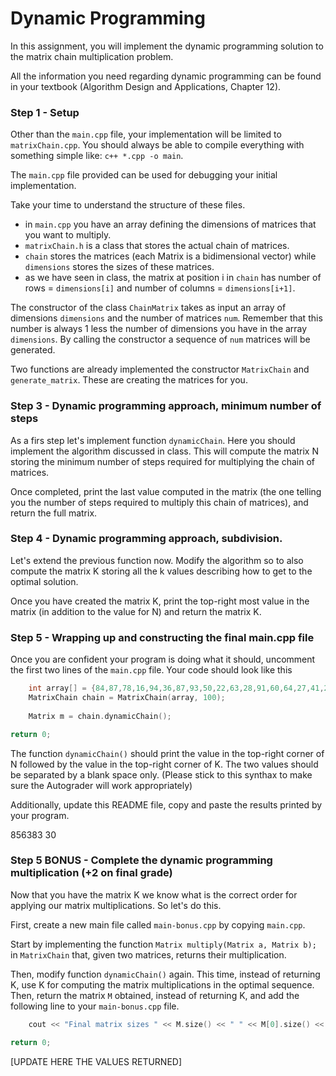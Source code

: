 # Dynamic Programming
In this assignment, you will implement the dynamic programming solution to the matrix chain multiplication problem.

All the information you need regarding dynamic programming can be found in your textbook (Algorithm Design and Applications, Chapter 12).

### Step 1 - Setup
Other than the `main.cpp` file, your implementation will be limited to `matrixChain.cpp`. You should always be able to compile everything with something simple like: `c++ *.cpp -o main`.

The `main.cpp` file provided can be used for debugging your initial implementation.  


Take your time to understand the structure of these files.
- in `main.cpp` you have an array defining the dimensions of matrices that you want to multiply.
- `matrixChain.h` is a class that stores the actual chain of matrices.
- `chain` stores the matrices (each Matrix is a bidimensional vector) while `dimensions` stores the sizes of these matrices.
- as we have seen in class, the matrix at position i in `chain` has number of rows = `dimensions[i]` and number of columns = `dimensions[i+1]`.

The constructor of the class `ChainMatrix` takes as input an array of dimensions `dimensions` and the number of matrices `num`. Remember that this number is always 1 less the number of dimensions you have in the array `dimensions`.
By calling the constructor a sequence of `num` matrices will be generated. 

Two functions are already implemented the constructor `MatrixChain` and `generate_matrix`. These are creating the matrices for you.


### Step 3 - Dynamic programming approach, minimum number of steps

As a firs step let's implement function `dynamicChain`. Here you should implement the algorithm discussed in class. This will compute the matrix N storing the minimum number of steps required for multiplying the chain of matrices.

Once completed, print the last value computed in the matrix (the one telling you the number of steps required to multiply this chain of matrices), and return the full matrix.


### Step 4 - Dynamic programming approach, subdivision.

Let's extend the previous function now. Modify the algorithm so to also compute the matrix K storing all the k values describing how to get to the optimal solution.

Once you have created the matrix K, print the top-right most value in the matrix (in addition to the value for N) and return the matrix K.

### Step 5 - Wrapping up and constructing the final main.cpp file

Once you are confident your program is doing what it should, uncomment the first two lines of the `main.cpp` file. Your code should look like this

```c++
    int array[] = {84,87,78,16,94,36,87,93,50,22,63,28,91,60,64,27,41,27,73,37,12,69,68,30,83,31,63,24,68,36,30,3,23,59,70,68,94,57,12,43,30,74,22,20,85,38,99,25,16,71,14,27,92,81,57,74,63,71,97,82,6,26,85,28,37,6,47,30,14,58,25,96,83,46,15,68,35,65,44,51,88,9,77,79,89,85,4,52,55,100,33,61,77,69,40,13,27,87,95,40,96};
    MatrixChain chain = MatrixChain(array, 100);
    
    Matrix m = chain.dynamicChain(); 

return 0;
```
The function `dynamicChain()` should print the value in the top-right corner of N followed by the value in the top-right corner of K. The two values should be separated by a blank space only. (Please stick to this synthax to make sure the Autograder will work appropriately)

Additionally, update this README file, copy and paste the results printed by your program.

856383 30


### Step 5 BONUS - Complete the dynamic programming multiplication (+2 on final grade)

Now that you have the matrix K we know what is the correct order for applying our matrix multiplications. So let's do this.

First, create a new main file called `main-bonus.cpp` by copying `main.cpp`.

Start by implementing the function `Matrix multiply(Matrix a, Matrix b);` in `MatrixChain` that, given two matrices, returns their multiplication.

Then, modify function `dynamicChain()` again. This time, instead of returning K, use K for computing the matrix multiplications in the optimal sequence. Then, return the matrix `M` obtained, instead of returning K, and add the following line to your `main-bonus.cpp` file.


```c++
    cout << "Final matrix sizes " << M.size() << " " << M[0].size() << endl;

return 0;
```

[UPDATE HERE THE VALUES RETURNED]

